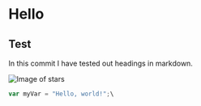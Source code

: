 # Hello
## Test
In this commit I have tested out headings in markdown.

![Image of stars](https://www.pixelstalk.net/wp-content/uploads/2016/10/Amazing-Phone-Pictures.jpg)

```javascript
var myVar = "Hello, world!";\
```
